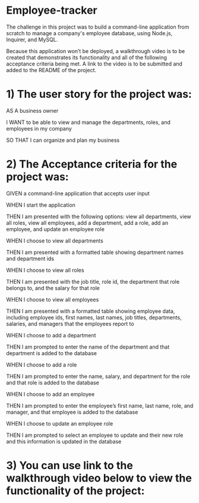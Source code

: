 # Employee-tracker

 The challenge in this project was to build a command-line application from scratch to manage a company's employee database, using Node.js, Inquirer, and MySQL.

Because this application won’t be deployed, a walkthrough video is to be created that demonstrates its functionality and all of the following acceptance criteria being met. A link to the video is to be submitted and added to the README of the project.

# 1) The user story for the project was:

AS A business owner

I WANT to be able to view and manage the departments, roles, and employees in my company

SO THAT I can organize and plan my business


# 2) The Acceptance criteria for the project was:

GIVEN a command-line application that accepts user input

WHEN I start the application

THEN I am presented with the following options: view all departments, view all roles, view all employees, add a department, add a role, add an employee, and update an employee role

WHEN I choose to view all departments

THEN I am presented with a formatted table showing department names and department ids

WHEN I choose to view all roles

THEN I am presented with the job title, role id, the department that role belongs to, and the salary for that role

WHEN I choose to view all employees

THEN I am presented with a formatted table showing employee data, including employee ids, first names, last names, job titles, departments, salaries, and managers that the employees report to

WHEN I choose to add a department

THEN I am prompted to enter the name of the department and that department is added to the database

WHEN I choose to add a role

THEN I am prompted to enter the name, salary, and department for the role and that role is added to the database

WHEN I choose to add an employee

THEN I am prompted to enter the employee’s first name, last name, role, and manager, and that employee is added to the database

WHEN I choose to update an employee role

THEN I am prompted to select an employee to update and their new role and this information is updated in the database


# 3) You can use link to the walkthrough video below to view the functionality of the project:
